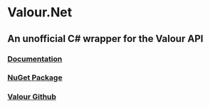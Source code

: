 # Valour.Net
## An unofficial C# wrapper for the Valour API

### [Documentation](https://superjacobl.github.io/Valour.Net/api/Valour.Net.html)

### [NuGet Package](https://www.nuget.org/packages/Valour.Net/)
### [Valour Github](https://github.com/SpikeViper/Valour)

